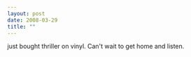 ```yaml
---
layout: post
date: 2008-03-29
title: ""
---
```

just bought thriller on vinyl. Can't wait to get home and listen.